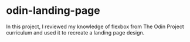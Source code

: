 # odin-landing-page

In this project, I reviewed my knowledge of flexbox from The Odin Project curriculum and used it to recreate a landing page design.